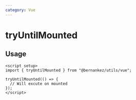 ```yaml
---
category: Vue
---
```


# tryUntilMounted

## Usage

```vue
<script setup>
import { tryUntilMounted } from "@bernankez/utils/vue";

tryUntilMounted(() => {
  // Will excute on mounted
});
</script>
```